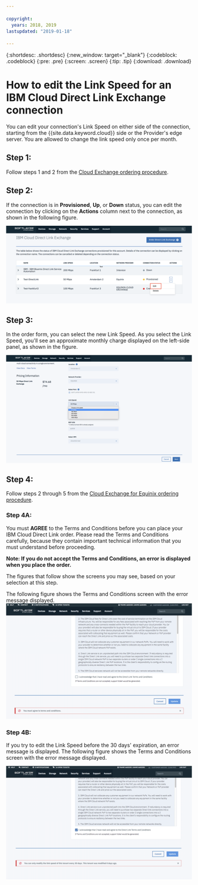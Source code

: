 ```yaml
---

copyright:
  years: 2018, 2019
lastupdated: "2019-01-18"

---
```


{:shortdesc: .shortdesc}
{:new_window: target="_blank"}
{:codeblock: .codeblock}
{:pre: .pre}
{:screen: .screen}
{:tip: .tip}
{:download: .download}

# How to edit the Link Speed for an IBM Cloud Direct Link Exchange connection

You can edit your connection's Link Speed on either side of the connection, starting from the {{site.data.keyword.cloud}} side or the Provider's edge server. You are allowed to change the link speed only once per month.

## Step 1: 

Follow steps 1 and 2 from the [Cloud Exchange ordering procedure](/docs/infrastructure/direct-link/cloud-exchange-automation.html).

## Step 2:

If the connection is in **Provisioned**, **Up**, or **Down** status, you can edit the connection by clicking on the **Actions** column next to the connection, as shown in the following figure.

![Step 14](/images/PSRL-Step2.png)

## Step 3:

In the order form, you can select the new Link Speed. As you select the Link Speed, you'll see an approximate monthly charge displayed on the left-side panel, as shown in the figure.

![Step 15](/images/PSRL-Step3.png)


## Step 4:

Follow steps 2 through 5 from the [Cloud Exchange for Equinix ordering procedure](/docs/infrastructure/direct-link?topic=direct-link-provisioning-ibm-cloud-direct-link-exchange-for-equinix).

### Step 4A:
You must **AGREE** to the Terms and Conditions before you can place your IBM Cloud Direct Link order. Please read the Terms and Conditions carefully, because they contain important technical information that you must understand before proceeding. 

**Note: If you do not accept the Terms and Conditions, an error is displayed when you place the order.**

The figures that follow show the screens you may see, based on your selection at this step.

The following figure shows the Terms and Conditions screen with the error message displayed.
![Step 16](/images/PSRL-Step4A.png)

### Step 4B:
If you try to edit the Link Speed before the 30 days' expiration, an error message is displayed. The following figure shows the Terms and Conditions screen with the error message displayed.

![Step 17](/images/PSRL-Step4B.png)
